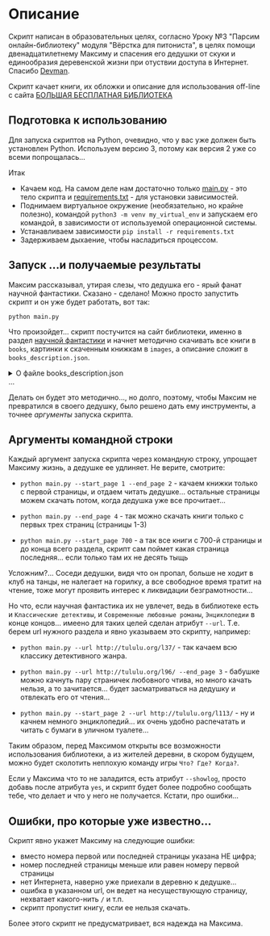 # Описание

Скрипт написан в образовательных целях, согласно Уроку №3 "Парсим онлайн-библиотеку" модуля "Вёрстка для питониста", в целях помощи двенадцатилетнему Максиму и спасения его дедушки от скуки и единообразия деревенской жизни при отуствии доступа в Интернет. Спасибо [Devman](https://dvmn.org/).

Скрипт качает книги, их обложки и описание для использования off-line с сайта [БОЛЬШАЯ БЕСПЛАТНАЯ БИБЛИОТЕКА](http://tululu.org/)  

## Подготовка к использованию

Для запуска скриптов на Python, очевидно, что у вас уже должен быть установлен Python. Используем версию 3, потому как версия 2 уже со всеми попрощалась...

Итак
- Качаем код. На самом деле нам достаточно только [main.py](https://github.com/Sam1808/site-layout/blob/master/online_library_parsing/main.py) - это тело скрипта и [requirements.txt](https://github.com/Sam1808/site-layout/blob/master/online_library_parsing/requirements.txt) - для установки зависимостей.
- Поднимаем виртуальное окружение (необязательно, но крайне полезно), командой `python3 -m venv my_virtual_env` и запускаем его командой, в зависимости от используемой операционной системы.
- Устанавливаем зависимости `pip install -r requirements.txt`
- Задерживаем дыхаение, чтобы насладиться процессом.

## Запуск ...и получаемые результаты

Максим рассказывал, утирая слезы, что дедушка его - ярый фанат научной фантастики. Сказано - сделано! Можно просто запустить скрипт и он уже будет работать, вот так:

`python main.py`

Что произойдет... скрипт постучится на сайт библиотеки, именно в раздел [научной фантастики](http://tululu.org/l55/) и начнет методично скачивать все книги в `books`, картинки к скаченным книжкам в `images`, а описание сложит в `books_description.json`.

<details>
<summary>О файле books_description.json</summary>

  Как и сказано, в файл `books_description.json` складывается описание скаченных произведений. Формат файла JSON, т.е. в данном случае это `список` со множеством `словарей`. Выглядит это так:

  ```
  [
    {
      "title": "Классная Книга",
      "book_author": "Народ",
      "img_src": "images/111.jpg",
      "book_path": "books/Классная_книга.txt",
      "comments": ["Комментарий 1", "Комментарий 2"],
      "genres": ["Жанр 1", "Жанр 2"]
    },
    {
      ...
    },
  ]

  ```
</details>
...

Делать он будет это методично..., но долго, поэтому, чтобы Максим не превратился в своего дедушку, было решено дать ему инструменты, а точнее *аргументы* запуска скрипта.

 ## Аргументы командной строки

 Каждый аргумент запуска скрипта через командную строку, упрощает Максиму жизнь, а дедушке ее удлиняет. Не верите, смотрите:

 - `python main.py --start_page 1 --end_page 2` - качаем книжки только с первой страницы, и отдаем читать дедушке... остальные страницы можем скачать потом, когда дедушка уже все прочитает...

 - `python main.py --end_page 4` - так можно скачать книги только с первых трех страниц (страницы 1-3)

 - `python main.py --start_page 700` - а так все книги с 700-й страницы и до конца всего раздела, скрипт сам поймет какая страница последняя... если только там их не десять тыщь

Усложним?... Соседи дедушки, видя что он пропал, больше не ходит в клуб на танцы, не налегает на горилку, а все свободное время тратит на чтение, тоже могут проявить интерес к ликвидации безграмотности...

Но что, если научная фантастика их не увлечет, ведь в библиотеке есть и `Классические детективы`, и `Современные любовные романы`, `Энциклопедии` в конце концов... имеено для таких целей сделан атрибут `--url`. Т.е. берем url нужного раздела и явно указываем это скрипту, например:

  - `python main.py --url http://tululu.org/l37/` - так качаем всю классику детективного жанра.

  - `python main.py --url http://tululu.org/l96/ --end_page 3` - бабушке можно качнуть пару страничек любовного чтива, но много качать нельзя, а то зачитается... будет засматриваться на дедушку и отвлекать его от чтения...
  - `python main.py --start_page 2 --url http://tululu.org/l113/` - ну и качнем немного энциклопедий... их очень удобно распечатать и читать с бумаги в уличном туалете...

Таким образом, перед Максимом открыты все возможности использования библиотеки, а из жителей деревни, в скором будущем, можно будет сколотить неплохую команду игры `Что? Где? Когда?`.

Если у Максима что то не заладится, есть атрибут `--showlog`, просто добавь после атрибута `yes`, и скрипт будет более подробно сообщать тебе, что делает и что у него не получается. Кстати, про ошибки...

 ## Ошибки, про которые уже известно...

 Скрипт явно укажет Максиму на следующие ошибки:
 - вместо номера первой или последней страницы указана НЕ цифра;
 - номер последней страницы меньше или равен номеру первой страницы
 - нет Интернета, наверно уже приехали в деревню к дедушке...
 - ошибка в указанном url, он ведет на несуществующую страницу, нехватает какого-нить `/` и т.п.
 - скрипт пропустит книгу, если ее нельзя скачать.

Более этого скрипт не предусматривает, вся надежда на Максима.
